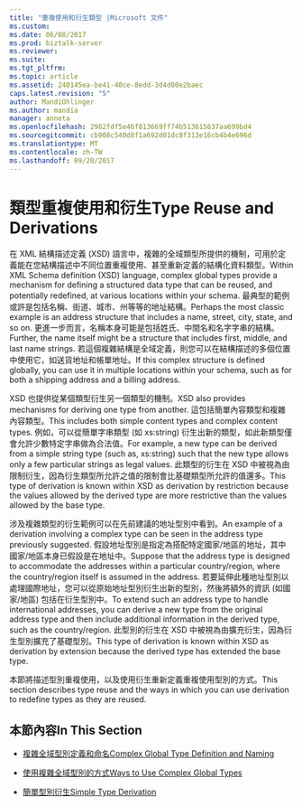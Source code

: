 ```yaml
---
title: "重複使用和衍生類型 |Microsoft 文件"
ms.custom: 
ms.date: 06/08/2017
ms.prod: biztalk-server
ms.reviewer: 
ms.suite: 
ms.tgt_pltfrm: 
ms.topic: article
ms.assetid: 240145ea-be41-40ce-8edd-3d4d00e2baec
caps.latest.revision: "5"
author: MandiOhlinger
ms.author: mandia
manager: anneta
ms.openlocfilehash: 2982fdf5e46f813669ff74b513615637aa699bd4
ms.sourcegitcommit: cb908c540d8f1a692d01dc8f313e16cb4b4e696d
ms.translationtype: MT
ms.contentlocale: zh-TW
ms.lasthandoff: 09/20/2017
---
```

# <a name="type-reuse-and-derivations"></a><span data-ttu-id="fa450-102">類型重複使用和衍生</span><span class="sxs-lookup"><span data-stu-id="fa450-102">Type Reuse and Derivations</span></span>
<span data-ttu-id="fa450-103">在 XML 結構描述定義 (XSD) 語言中，複雜的全域類型所提供的機制，可用於定義能在您結構描述中不同位置重複使用、甚至重新定義的結構化資料類型。</span><span class="sxs-lookup"><span data-stu-id="fa450-103">Within XML Schema definition (XSD) language, complex global types provide a mechanism for defining a structured data type that can be reused, and potentially redefined, at various locations within your schema.</span></span> <span data-ttu-id="fa450-104">最典型的範例或許是包括名稱、街道、城市、州等等的地址結構。</span><span class="sxs-lookup"><span data-stu-id="fa450-104">Perhaps the most classic example is an address structure that includes a name, street, city, state, and so on.</span></span> <span data-ttu-id="fa450-105">更進一步而言，名稱本身可能是包括姓氏、中間名和名字字串的結構。</span><span class="sxs-lookup"><span data-stu-id="fa450-105">Further, the name itself might be a structure that includes first, middle, and last name strings.</span></span> <span data-ttu-id="fa450-106">若這個複雜結構是全域定義，則您可以在結構描述的多個位置中使用它，如送貨地址和帳單地址。</span><span class="sxs-lookup"><span data-stu-id="fa450-106">If this complex structure is defined globally, you can use it in multiple locations within your schema, such as for both a shipping address and a billing address.</span></span>  
  
 <span data-ttu-id="fa450-107">XSD 也提供從某個類型衍生另一個類型的機制。</span><span class="sxs-lookup"><span data-stu-id="fa450-107">XSD also provides mechanisms for deriving one type from another.</span></span> <span data-ttu-id="fa450-108">這包括簡單內容類型和複雜內容類型。</span><span class="sxs-lookup"><span data-stu-id="fa450-108">This includes both simple content types and complex content types.</span></span> <span data-ttu-id="fa450-109">例如，可以從簡單字串類型 (如 xs:string) 衍生出新的類型，如此新類型僅會允許少數特定字串做為合法值。</span><span class="sxs-lookup"><span data-stu-id="fa450-109">For example, a new type can be derived from a simple string type (such as, xs:string) such that the new type allows only a few particular strings as legal values.</span></span> <span data-ttu-id="fa450-110">此類型的衍生在 XSD 中被視為由限制衍生，因為衍生類型所允許之值的限制會比基礎類型所允許的值還多。</span><span class="sxs-lookup"><span data-stu-id="fa450-110">This type of derivation is known within XSD as derivation by restriction because the values allowed by the derived type are more restrictive than the values allowed by the base type.</span></span>  
  
 <span data-ttu-id="fa450-111">涉及複雜類型的衍生範例可以在先前建議的地址型別中看到。</span><span class="sxs-lookup"><span data-stu-id="fa450-111">An example of a derivation involving a complex type can be seen in the address type previously suggested.</span></span> <span data-ttu-id="fa450-112">假設地址型別是指定為搭配特定國家/地區的地址，其中國家/地區本身已假設是在地址中。</span><span class="sxs-lookup"><span data-stu-id="fa450-112">Suppose that the address type is designed to accommodate the addresses within a particular country/region, where the country/region itself is assumed in the address.</span></span> <span data-ttu-id="fa450-113">若要延伸此種地址型別以處理國際地址，您可以從原始地址型別衍生出新的型別，然後將額外的資訊 (如國家/地區) 包括在衍生型別中。</span><span class="sxs-lookup"><span data-stu-id="fa450-113">To extend such an address type to handle international addresses, you can derive a new type from the original address type and then include additional information in the derived type, such as the country/region.</span></span> <span data-ttu-id="fa450-114">此型別的衍生在 XSD 中被視為由擴充衍生，因為衍生型別擴充了基礎型別。</span><span class="sxs-lookup"><span data-stu-id="fa450-114">This type of derivation is known within XSD as derivation by extension because the derived type has extended the base type.</span></span>  
  
 <span data-ttu-id="fa450-115">本節將描述型別重複使用，以及使用衍生重新定義重複使用型別的方式。</span><span class="sxs-lookup"><span data-stu-id="fa450-115">This section describes type reuse and the ways in which you can use derivation to redefine types as they are reused.</span></span>  
  
## <a name="in-this-section"></a><span data-ttu-id="fa450-116">本節內容</span><span class="sxs-lookup"><span data-stu-id="fa450-116">In This Section</span></span>  
  
-   [<span data-ttu-id="fa450-117">複雜全域型別定義和命名</span><span class="sxs-lookup"><span data-stu-id="fa450-117">Complex Global Type Definition and Naming</span></span>](../core/complex-global-type-definition-and-naming.md)  
  
-   [<span data-ttu-id="fa450-118">使用複雜全域型別的方式</span><span class="sxs-lookup"><span data-stu-id="fa450-118">Ways to Use Complex Global Types</span></span>](../core/ways-to-use-complex-global-types.md)  
  
-   [<span data-ttu-id="fa450-119">簡單型別衍生</span><span class="sxs-lookup"><span data-stu-id="fa450-119">Simple Type Derivation</span></span>](../core/simple-type-derivation.md)